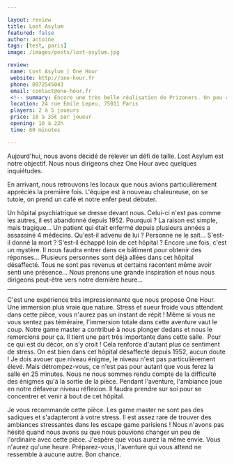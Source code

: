 ```yaml
---

layout: review
title: Lost Asylum
featured: false
author: antoine
tags: [test, paris]
image: /images/posts/lost-asylum.jpg

review:
 name: Lost Asylum | One Hour
 website: http://one-hour.fr
 phone: 0972545043
 email: contact@one-hour.fr
 <!-- summary: Encore une très belle réalisation de Prizoners. Un peu compliquée, mais qui vaut vraiment le détour. -->
 location: 24 rue Emile Lepeu, 75011 Paris
 players: 2 à 5 joueurs
 price: 18 à 35€ par joueur
 opening: 10 à 22h
 time: 60 minutes

---
```


Aujourd'hui, nous avons décidé de relever un défi de taille. Lost Asylum est notre objectif. Nous nous dirigeons chez One Hour avec quelques inquiétudes.

En arrivant, nous retrouvons les locaux que nous avions particulièrement appréciés la première fois. L'équipe est à nouveau chaleureuse, on se tutoie, on prend un café et notre enfer peut débuter.

Un hôpital psychiatrique se dresse devant nous. Celui-ci n'est pas comme les autres, il est abandonné depuis 1952. Pourquoi ? La raison est simple, mais tragique... Un patient qui était enfermé depuis plusieurs années a assassiné 4 médecins. Qu'est-il advenu de lui ? Personne ne le sait... S'est-il donné la mort ? S'est-il échappé loin de cet hôpital ? Encore une fois, c'est un mystère. Il nous faudra entrer dans ce bâtiment pour obtenir des réponses... Plusieurs personnes sont déjà allées dans cet hôpital désaffecté. Tous ne sont pas revenus et certains racontent même avoir senti une présence... Nous prenons une grande inspiration et nous nous dirigeons peut-être vers notre dernière heure...

____

C'est une expérience très impressionnante que nous propose One Hour. Une immersion plus vraie que nature. Stress et sueur froide vous attendent dans cette pièce, vous n'aurez pas un instant de répit ! Même si vous ne vous sentez pas téméraire, l'immersion totale dans cette aventure vaut le coup. Notre game master a contribué à nous plonger dedans et nous le remercions pour ça. Il tient une part très importante dans cette salle. 
Pour ce qui est du décor, on s'y croit ! Cela renforce d'autant plus ce sentiment de stress. On est bien dans cet hôpital désaffecté depuis 1952, aucun doute !
Je dois avouer que niveau énigme, le niveau n'est pas particulièrement élevé. Mais détrompez-vous, ce n'est pas pour autant que vous ferez la salle en 25 minutes. Nous ne nous sommes rendu compte de la difficulté des énigmes qu'à la sortie de la pièce. Pendant l'aventure, l'ambiance joue en notre défaveur niveau réflexion. Il faudra prendre sur soi pour se concentrer et venir à bout de cet hôpital.

Je vous recommande cette pièce. Les game master ne sont pas des sadiques et s'adapteront à votre stress. Il est assez rare de trouver des ambiances stressantes dans les escape game parisiens ! Nous n'avons pas hésité quand nous avons su que nous pouvions changer un peu de l'ordinaire avec cette pièce. J'espère que vous aurez la même envie. Vous n'aurez qu'une heure. Préparez-vous, l'aventure qui vous attend ne ressemble à aucune autre. Bon chance.
